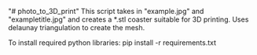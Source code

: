 "# photo_to_3D_print" 
This script takes in "example.jpg" and "exampletitle.jpg" and creates a *.stl coaster suitable for 3D printing. Uses delaunay triangulation to create the mesh.

To install required python libraries:
pip install -r requirements.txt


